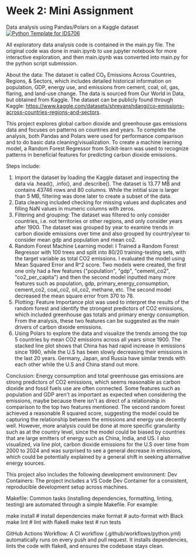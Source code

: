 # Week 2: Mini Assignment
Data analysis using Pandas/Polars on a Kaggle dataset
[![Python Template for IDS706](https://github.com/aeshagandhi/week2_data_analysis/actions/workflows/main.yml/badge.svg)](https://github.com/aeshagandhi/week2_data_analysis/actions/workflows/main.yml)

All exploratory data analysis code is contained in the main.py file. The original code was done in main.ipynb to use jupyter notebook for more interactive exploration, and then main.ipynb was converted into main.py for the python script submission.

About the data: The dataset is called CO₂ Emissions Across Countries, Regions, & Sectors, which includes detailed historical information on population, GDP, energy use, and emissions from cement, coal, oil, gas, flaring, and land-use change. The data is sourced from Our World in Data, but obtained from Kaggle. The dataset can be publicly found through Kaggle: https://www.kaggle.com/datasets/shreyanshdangi/co-emissions-across-countries-regions-and-sectors.

This project explores global carbon dioxide and greenhouse gas emissions data and focuses on patterns on countries and years. To complete the analysis, both Pandas and Polars were used for performance comparison and to do basic data cleaning/visualization. To create a machine learning model, a Random Forest Regressor from Scikit-learn was used to recognize patterns in beneficial features for predicting carbon dioxide emissions. 

Steps include:
1. Import the dataset by loading the Kaggle dataset and inspecting the data via .head(), .info(), and .describe(). The dataset is 13.77 MB and contains 43746 rows and 80 columns. While the intitial size is larger than 5 MB, filtering was done later to create a subset of the data.
2. Data cleaning included checking for missing values and duplicates and filling NaN values in mumeric columns with zeros.
3. Filtering and grouping: The dataset was filtered to only consider countries, i.e. not territories or other regions, and only consider years after 1900. The dataset was grouped by year to examine trends in carbon dioxide emissions over time and also grouped by country/year to consider mean gdp and population and mean co2.
4. Random Forest Machine Learning model: I Trained a Random Forest Regressor with 100 trees and split into 80/20 training-testing sets, with the target variable as total CO2 emissions. I evaluated the model using Mean Squared Error and R^2 score. Two models were created, the first one only had a few features ("population", "gdp", "cement_co2", "co2_per_capita") and then the second model inputted many more features such as population, gdp, primary_energy_consumption, cement_co2, coal_co2, oil_co2, methane, etc. The second model decreased the mean square error from 370 to 78.
5. Plotting: Feature Importance plot was used to interpret the results of the random forest and identify the strongest predictors of CO2 emissions, which included greenhouse gas totals and primary energy consumption. From the analysis, these two features can be suggested as the main drivers of carbon dixoide emissions.
6. Using Polars to explore the data and visualize the trends among the top 5 countries by mean CO2 emissions across all years since 1900. The stacked line plot shows that China has had rapid increase in emissions since 1990, while the U.S has been slowly decreasing their emissions in the last 20 years. Germany, Japan, and Russia have similar trends with each other while the U.S and China stand out more. 

Conclusion: Energy consumption and total greenhouse gas emissions are strong predictors of CO2 emissions, which seems reasonable as carbon dioxide and fossil fuels use are often connected. Some features such as population and GDP aren't as important as expected when considering the emissions, maybe because there isn't as direct of a relationship in comparison to the top two features mentioned. The second random forest achieved a reasonable R squared score, suggesting the model could be capturing the relationship between the emissions and energy use decently well. However, more analysis could be done at more specific granularity such as at the country level, since the model could be biased by countries that are large emitters of energy such as China, India, and US. I also visualized, via line plot, carbon dioxide emissions for the U.S over time from 2000 to 2024 and was surprised to see a general decrease in emissions, which could be potentially explained by a general shift in seeking alternative energy sources.


This project also includes the following development environment:
Dev Containers: The project includes a VS Code Dev Container for a consistent, reproducible development setup across machines.

Makefile: Common tasks (installing dependencies, formatting, linting, testing) are automated through a simple Makefile. For example:

make install   # install dependencies
make format    # auto-format with Black
make lint      # lint with flake8
make test      # run tests


GitHub Actions Workflow: A CI workflow (.github/workflows/python.yml) automatically runs on every push and pull request. It installs dependencies, lints the code with flake8, and ensures the codebase stays clean.